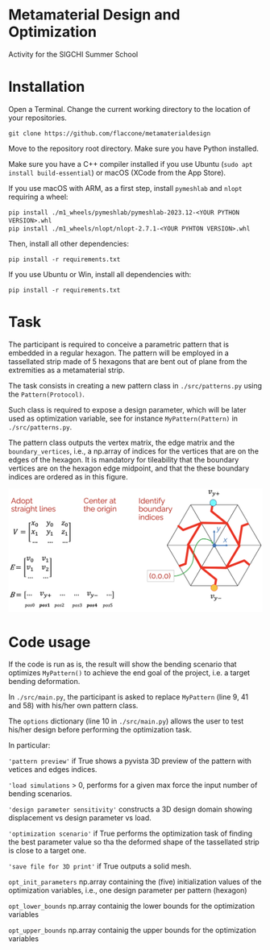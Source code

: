 # Metamaterial Design and Optimization
Activity for the SIGCHI Summer School

# Installation
Open a Terminal.
Change the current working directory to the location of your repositories.

~~~
git clone https://github.com/flaccone/metamaterialdesign
~~~

Move to the repository root directory. Make sure you have Python installed.

Make sure you have a C++ compiler installed if you use Ubuntu (```sudo apt install build-essential```) or macOS (XCode from the App Store).

If you use macOS with ARM, as a first step, install ```pymeshlab``` and ```nlopt``` requiring a wheel:
~~~
pip install ./m1_wheels/pymeshlab/pymeshlab-2023.12-<YOUR PYTHON VERSION>.whl
pip install ./m1_wheels/nlopt/nlopt-2.7.1-<YOUR PYHTON VERSION>.whl
~~~

Then, install all other dependencies:
~~~
pip install -r requirements.txt
~~~

If you use Ubuntu or Win, install all dependencies with:
~~~
pip install -r requirements.txt
~~~


# Task  
The participant is required to conceive a parametric pattern that is embedded in a regular hexagon. The pattern will be employed in a tassellated strip made of 5 hexagons that are bent out of plane from the extremities as a metamaterial strip.

The task consists in creating a new pattern class in ```./src/patterns.py``` using the ```Pattern(Protocol)```.

Such class is required to expose a design parameter, which will be later used as optimization variable, see for instance ```MyPattern(Pattern)``` in ```./src/patterns.py```.

The pattern class outputs the vertex matrix, the edge matrix and the ```boundary_vertices```, i.e., a np.array of indices for the vertices that are on the edges of the hexagon.
It is mandatory for tileability that the boundary vertices are on the hexagon edge midpoint, and that the these boundary indices are ordered as in this figure.

![image](./images/boundary.png)


# Code usage
If the code is run as is, the result will show the bending scenario that optimizes ```MyPattern()``` to achieve the end goal of the project, i.e. a target bending deformation.

In ```./src/main.py```, the participant is asked to replace ```MyPattern``` (line 9, 41 and 58) with his/her own pattern class.

The ```options``` dictionary (line 10 in ```./src/main.py```) allows the user to test his/her design before performing the optimization task.

In particular:

```'pattern preview'``` if True shows a pyvista 3D preview of the pattern with vetices and edges indices.

```'load simulations``` > 0, performs for a given max force the input number of bending scenarios.

```'design parameter sensitivity'``` constructs a 3D design domain showing displacement vs design parameter vs load.

```'optimization scenario'``` if True performs the optimization task of finding the best parameter value so tha the deformed shape of the tassellated strip is close to a target one.

```'save file for 3D print'``` if True outputs a solid mesh.

```opt_init_parameters``` np.array containing the (five) initialization values of the optimization variables, i.e., one design parameter per pattern (hexagon)

```opt_lower_bounds```  np.array containig the lower bounds for the optimization variables

```opt_upper_bounds```  np.array containig the upper bounds for the optimization variables

